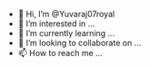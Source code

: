 - 👋 Hi, I’m @Yuvaraj07royal
- 👀 I’m interested in ...
- 🌱 I’m currently learning ...
- 💞️ I’m looking to collaborate on ...
- 📫 How to reach me ...

<!---
Yuvaraj07royal/Yuvaraj07royal is a ✨ special ✨ repository because its `README.md` (this file) appears on your GitHub profile.
You can click the Preview link to take a look at your changes.
--->
